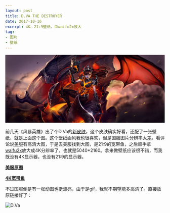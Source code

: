 ```yaml
---
layout: post
title: D.VA THE DESTROYER
date: 2017-10-16
excerpt: 4K、21:9壁纸，由waifu2x放大
tag: 
- 图片
- 壁纸
---
```


![0012](../img/0012.jpg)

前几天《风暴英雄》出了个D.Va的[新皮肤](http://heroes.blizzard.cn/article/blog/7251)，这个皮肤确实好看，还配了一张壁纸，就是上面这个图。这个壁纸画风我也很喜欢，但是国服图片分辨率太差。看评论说[美服](http://us.battle.net/heroes/en/blog/21072296/all-shall-burn-beneath-the-shadow-of-dva-the-destroyer-10-3-2017)有高清大图，于是去美服找到大图，是21:9的宽带鱼，之后顺手拿[waifu2x](http://windfire007.com/waifu2x/)放大成4K分辨率了，也就是5040*2160。拿来做壁纸应该很不错，而我既没有4K显示器，也没有21:9的显示器。

[**美服原图**](https://bnetcmsus-a.akamaihd.net/cms/content_folder_media/SJMTEE2YY5T91506381365048.png)

[**4K宽带鱼**](../file/0009.7z)

不过国服倒是有一张动图也挺漂亮，由于是gif，我就不期望能多高清了。直接放原链接好了：

![D.Va](http://heroes.nos.netease.com/a/images/2017/9/28/Deathwing-Dva-anim.gif)